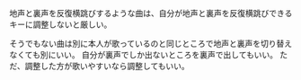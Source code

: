 地声と裏声を反復横跳びするような曲は、自分が地声と裏声を反復横跳びできるキーに調整しないと厳しい。

そうでもない曲は別に本人が歌っているのと同じところで地声と裏声を切り替えなくても別にいい。
自分が裏声でしか出ないところを裏声で出してもいい。
ただ、調整した方が歌いやすいなら調整してもいい。

